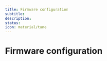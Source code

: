 ```yaml
---
title: Firmware configuration
subtitle: 
description: 
status: 
icon: material/tune
---
```


# Firmware configuration